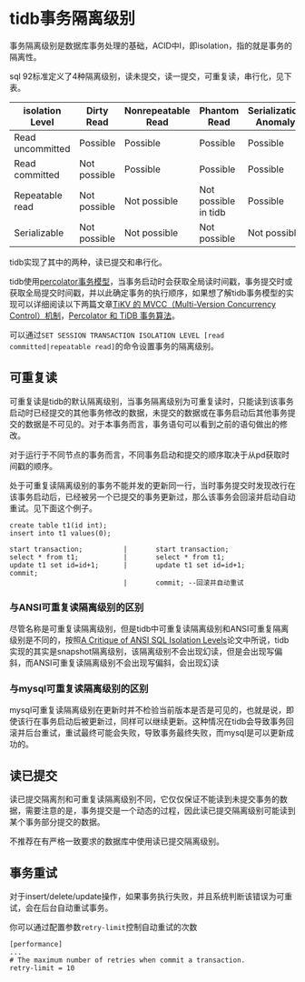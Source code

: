 # tidb事务隔离级别
事务隔离级别是数据库事务处理的基础，ACID中I，即isolation，指的就是事务的隔离性。

sql 92标准定义了4种隔离级别，读未提交，读一提交，可重复读，串行化，见下表。

| isolation Level  | Dirty Read   | Nonrepeatable Read | Phantom Read          | Serialization Anomaly |
| ---------------- | ------------ | ------------------ | --------------------- | --------------------- |
| Read uncommitted | Possible     | Possible           | Possible              | Possible              |
| Read committed   | Not possible | Possible           | Possible              | Possible              |
| Repeatable read  | Not possible | Not possible       | Not possible in  tidb | Possible              |
| Serializable     | Not possible | Not possible       | Not possible          | Not possible          |

tidb实现了其中的两种，读已提交和串行化。

tidb使用[percolator事务模型](https://research.google.com/pubs/pub36726.html)，当事务启动时会获取全局读时间戳，事务提交时或获取全局提交时间戳，并以此确定事务的执行顺序，如果想了解tidb事务模型的实现可以详细阅读以下两篇文章[TiKV 的 MVCC（Multi-Version Concurrency Control）机制](https://pingcap.com/blog-cn/mvcc-in-tikv/)，[Percolator 和 TiDB 事务算法](https://pingcap.com/blog-cn/percolator-and-txn/)。

可以通过```SET SESSION TRANSACTION ISOLATION LEVEL [read committed|repeatable read]```的命令设置事务的隔离级别。


## 可重复读

可重复读是tidb的默认隔离级别，当事务隔离级别为可重复读时，只能读到该事务启动时已经提交的其他事务修改的数据，未提交的数据或在事务启动后其他事务提交的数据是不可见的。对于本事务而言，事务语句可以看到之前的语句做出的修改。

对于运行于不同节点的事务而言，不同事务启动和提交的顺序取决于从pd获取时间戳的顺序。

处于可重复读隔离级别的事务不能并发的更新同一行，当时事务提交时发现改行在该事务启动后，已经被另一个已提交的事务更新过，那么该事务会回滚并启动自动重试。见下面这个例子。

```
create table t1(id int);
insert into t1 values(0);

start transaction;			|		start transaction;
select * from t1;			|		select * from t1;
update t1 set id=id+1;		|		update t1 set id=id+1;
commit;
							|		commit;	--回滚并自动重试
```

### 与ANSI可重复读隔离级别的区别

尽管名称是可重复读隔离级别，但是tidb中可重复读隔离级别和ANSI可重复隔离级别是不同的，按照[A Critique of ANSI SQL Isolation Levels](https://www.microsoft.com/en-us/research/wp-content/uploads/2016/02/tr-95-51.pdf)论文中所说，tidb实现的其实是snapshot隔离级别，该隔离级别不会出现幻读，但是会出现写偏斜，而ANSI可重复读隔离级别不会出现写偏斜，会出现幻读

### 与mysql可重复读隔离级别的区别

mysql可重复读隔离级别在更新时并不检验当前版本是否是可见的，也就是说，即使该行在事务启动后被更新过，同样可以继续更新。这种情况在tidb会导致事务回滚并后台重试，重试最终可能会失败，导致事务最终失败，而mysql是可以更新成功的。

## 读已提交

读已提交隔离剂和可重复读隔离级别不同，它仅仅保证不能读到未提交事务的数据，需要注意的是，事务提交是一个动态的过程，因此读已提交隔离级别可能读到某个事务部分提交的数据。

不推荐在有严格一致要求的数据库中使用读已提交隔离级别。


## 事务重试

对于insert/delete/update操作，如果事务执行失败，并且系统判断该错误为可重试，会在后台自动重试事务。

你可以通过配置参数```retry-limit```控制自动重试的次数

```
[performance]
...
# The maximum number of retries when commit a transaction.
retry-limit = 10
```



